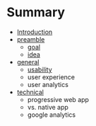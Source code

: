 # Summary

* [Introduction](README.md)
* [preamble](preamble.md)
   * [goal](goal.md)
   * [idea](idea.md)
* [general](general.md)
   * [usability](usability.md)
   * user experience
   * user analytics
* [technical](technical.md)
   * progressive web app
   * vs. native app
   * google analytics

